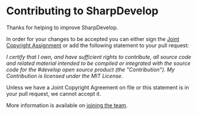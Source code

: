 # Contributing to SharpDevelop

Thanks for helping to improve SharpDevelop.

In order for your changes to be accepted you can either sign the [Joint Copyright Assignment](http://www.icsharpcode.net/TechNotes/JointCopyrightAssignment.pdf) or add the following statement to your pull request:

_I certify that I own, and have sufficient rights to contribute, all source code and related material intended to be compiled or integrated with the source code for the #develop open source product (the "Contribution"). My Contribution is licensed under the MIT License._

Unless we have a Joint Copyright Agreement on file or this statement is in your pull request, we cannot accept it.

More information is available on [joining the team](https://github.com/icsharpcode/SharpDevelop/wiki/Joining-the-Team).
